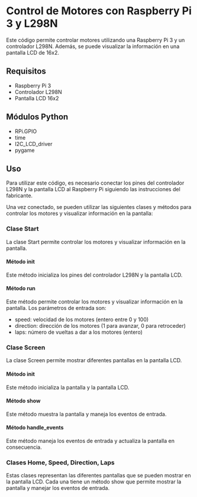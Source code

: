 # Control de Motores con Raspberry Pi 3 y L298N
Este código permite controlar motores utilizando una Raspberry Pi 3 y un controlador L298N. Además, se puede visualizar la información en una pantalla LCD de 16x2.

## Requisitos
- Raspberry Pi 3
- Controlador L298N
- Pantalla LCD 16x2

## Módulos Python
- RPi.GPIO
- time
- I2C_LCD_driver
- pygame

## Uso
Para utilizar este código, es necesario conectar los pines del controlador L298N y la pantalla LCD al Raspberry Pi siguiendo las instrucciones del fabricante.

Una vez conectado, se pueden utilizar las siguientes clases y métodos para controlar los motores y visualizar información en la pantalla:

### Clase Start
La clase Start permite controlar los motores y visualizar información en la pantalla.

#### Método init
Este método inicializa los pines del controlador L298N y la pantalla LCD.

#### Método run
Este método permite controlar los motores y visualizar información en la pantalla. Los parámetros de entrada son:

- speed: velocidad de los motores (entero entre 0 y 100)
- direction: dirección de los motores (1 para avanzar, 0 para retroceder)
- laps: número de vueltas a dar a los motores (entero)

### Clase Screen
La clase Screen permite mostrar diferentes pantallas en la pantalla LCD.

#### Método init
Este método inicializa la pantalla y la pantalla LCD.

#### Método show
Este método muestra la pantalla y maneja los eventos de entrada.

#### Método handle_events
Este método maneja los eventos de entrada y actualiza la pantalla en consecuencia.

### Clases Home, Speed, Direction, Laps
Estas clases representan las diferentes pantallas que se pueden mostrar en la pantalla LCD. Cada una tiene un método show que permite mostrar la pantalla y manejar los eventos de entrada. 
